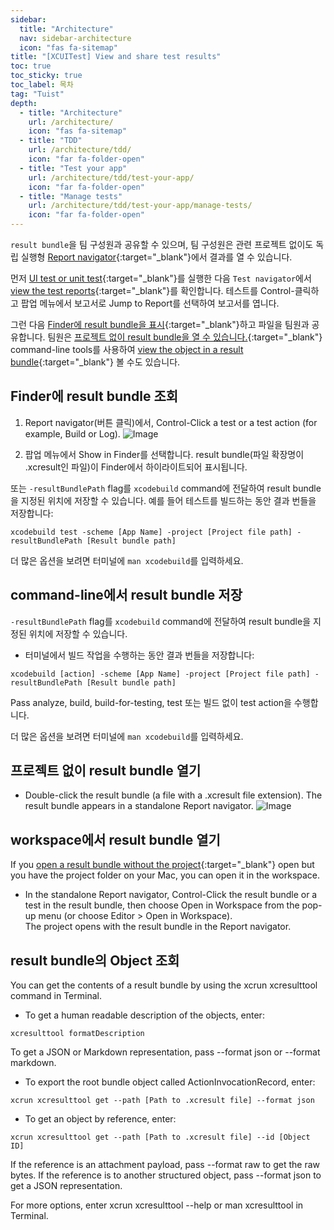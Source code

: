 ```yaml
---
sidebar:
  title: "Architecture"
  nav: sidebar-architecture
  icon: "fas fa-sitemap"
title: "[XCUITest] View and share test results"
toc: true
toc_sticky: true
toc_label: 목차
tag: "Tuist"
depth:
  - title: "Architecture"
    url: /architecture/
    icon: "fas fa-sitemap"
  - title: "TDD"
    url: /architecture/tdd/
    icon: "far fa-folder-open"
  - title: "Test your app"
    url: /architecture/tdd/test-your-app/
    icon: "far fa-folder-open"
  - title: "Manage tests"
    url: /architecture/tdd/test-your-app/manage-tests/
    icon: "far fa-folder-open"
---
```

`result bundle`을 팀 구성원과 공유할 수 있으며, 팀 구성원은 관련 프로젝트 없이도 독립 실행형 [<i class="fas fa-link"></i> Report navigator](https://help.apple.com/xcode/mac/current/#/dev7bb5cf385){:target="_blank"}에서 결과를 열 수 있습니다.  

먼저 [<i class="fas fa-link"></i> UI test or unit test](https://help.apple.com/xcode/mac/current/#/dev42b289fbc?sub=devae9a50aac){:target="_blank"}를 실행한 다음 `Test navigator`에서 [<i class="fas fa-link"></i> view the test reports](https://help.apple.com/xcode/mac/current/#/devba2c7e1bc?sub=devae9a50aac){:target="_blank"}를 확인합니다. 테스트를 Control-클릭하고 팝업 메뉴에서 보고서로 Jump to Report를 선택하여 보고서를 엽니다.  

그런 다음 [<i class="fas fa-link"></i> Finder에 result bundle을 표시](https://help.apple.com/xcode/mac/current/#/devc38fc7392?sub=dev4b5be04e0){:target="_blank"}하고 파일을 팀원과 공유합니다. 팀원은 [<i class="fas fa-link"></i> 프로젝트 없이 result bundle을 열 수 있습니다.](https://help.apple.com/xcode/mac/current/#/devc38fc7392?sub=devae9a50aac){:target="_blank"} command-line tools를 사용하여 [<i class="fas fa-link"></i> view the object in a result bundle](https://help.apple.com/xcode/mac/current/#/devc38fc7392?sub=dev0fe9c3ea3){:target="_blank"} 볼 수도 있습니다.

## Finder에 result bundle 조회

1. Report navigator(버튼 클릭)에서, Control-Click a test or a test action (for example, Build or Log).
![Image](https://help.apple.com/xcode/mac/current/en.lproj/Art/rb_show_in_finder.png)  

2. 팝업 메뉴에서 Show in Finder를 선택합니다.
result bundle(파일 확장명이 .xcresult인 파일)이 Finder에서 하이라이트되어 표시됩니다.  

또는 `-resultBundlePath` flag를 `xcodebuild` command에 전달하여 result bundle을 지정된 위치에 저장할 수 있습니다. 예를 들어 테스트를 빌드하는 동안 결과 번들을 저장합니다:
```
xcodebuild test -scheme [App Name] -project [Project file path] -resultBundlePath [Result bundle path]
```
더 많은 옵션을 보려면 터미널에 `man xcodebuild`를 입력하세요.

## command-line에서 result bundle 저장
`-resultBundlePath` flag를 `xcodebuild` command에 전달하여 result bundle을 지정된 위치에 저장할 수 있습니다.

* 터미널에서 빌드 작업을 수행하는 동안 결과 번들을 저장합니다:  
```
xcodebuild [action] -scheme [App Name] -project [Project file path] -resultBundlePath [Result bundle path]
```
Pass analyze, build, build-for-testing, test 또는 빌드 없이 test action을 수행합니다.

더 많은 옵션을 보려면 터미널에 `man xcodebuild`를 입력하세요.

## 프로젝트 없이 result bundle 열기
* Double-click the result bundle (a file with a .xcresult file extension).
The result bundle appears in a standalone Report navigator.
![Image](https://help.apple.com/xcode/mac/current/en.lproj/Art/rb_open_result_bundle.png)  

## workspace에서 result bundle 열기
If you [<i class="fas fa-link"></i> open a result bundle without the project](https://help.apple.com/xcode/mac/current/#/devc38fc7392?sub=devae9a50aac){:target="_blank"} open but you have the project folder on your Mac, you can open it in the workspace.

* In the standalone Report navigator, Control-Click the result bundle or a test in the result bundle, then choose Open in Workspace from the pop-up menu (or choose Editor > Open in Workspace).  
The project opens with the result bundle in the Report navigator.

## result bundle의 Object 조회
You can get the contents of a result bundle by using the xcrun xcresulttool command in Terminal.

* To get a human readable description of the objects, enter:
```
xcresulttool formatDescription
```
To get a JSON or Markdown representation, pass --format json or --format markdown.

* To export the root bundle object called ActionInvocationRecord, enter:
```
xcrun xcresulttool get --path [Path to .xcresult file] --format json
```
* To get an object by reference, enter:
```
xcrun xcresulttool get --path [Path to .xcresult file] --id [Object ID]
```
If the reference is an attachment payload, pass --format raw to get the raw bytes. If the reference is to another structured object, pass --format json to get a JSON representation.  

For more options, enter xcrun xcresulttool --help or man xcresulttool in Terminal.

